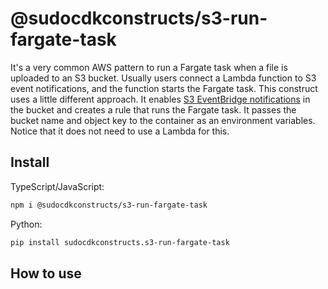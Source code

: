 # @sudocdkconstructs/s3-run-fargate-task

It's a very common AWS pattern to run a Fargate task when a file is uploaded to an S3 bucket. Usually users connect a Lambda function to S3 event notifications, and the function starts the Fargate task. This construct uses a little different approach. It enables [S3 EventBridge notifications](https://docs.aws.amazon.com/AmazonS3/latest/userguide/EventBridge.html) in the bucket and creates a rule that runs the Fargate task. It passes the bucket name and object key to the container as an environment variables. Notice that it does not need to use a Lambda for this.  

## Install
TypeScript/JavaScript:

```bash
npm i @sudocdkconstructs/s3-run-fargate-task 
```

Python:

```bash
pip install sudocdkconstructs.s3-run-fargate-task 
```

## How to use

```typescript

```
